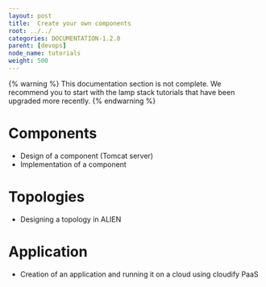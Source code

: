 ```yaml
---
layout: post
title:  Create your own components
root: ../../
categories: DOCUMENTATION-1.2.0
parent: [devops]
node_name: tutorials
weight: 500
---
```


{% warning %}
This documentation section is not complete. We recommend you to start with the lamp stack tutorials that have been upgraded more recently.
{% endwarning %}

# Components

* Design of a component (Tomcat server)
* Implementation of a component

# Topologies

* Designing a topology in ALIEN

# Application

* Creation of an application and running it on a cloud using cloudify PaaS
